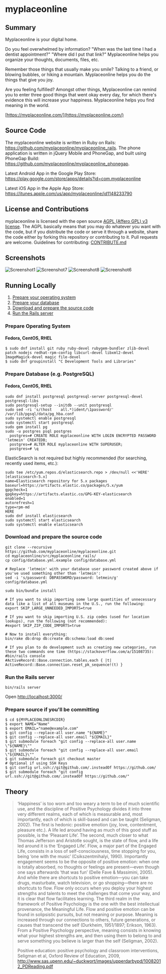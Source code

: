 # myplaceonline

## Summary

Myplaceonline is your digital home.

Do you feel overwhelmed by information? "When was the last time I had a dentist appointment?" "Where did I put that link?" Myplaceonline helps you organize your thoughts, documents, files, etc.

Remember those things that usually make you smile? Talking to a friend, or blowing bubbles, or hiking a mountain. Myplaceonline helps you do the things that give you joy.

Are you feeling fulfilled? Amongst other things, Myplaceonline can remind you to enter three good things that went okay every day, for which there's evidence this will increase your happiness. Myplaceonline helps you find meaning in the world.

[https://myplaceonline.com/](https://myplaceonline.com/)

## Source Code

The myplaceonline website is written in Ruby on Rails: https://github.com/myplaceonline/myplaceonline_rails.
The phone application is written in jQuery Mobile and PhoneGap, and built using PhoneGap Build: https://github.com/myplaceonline/myplaceonline_phonegap.

Latest Android App in the Google Play Store: https://play.google.com/store/apps/details?id=com.myplaceonline

Latest iOS App in the Apple App Store: https://itunes.apple.com/us/app/myplaceonline/id1148233790

## License and Contributions

myplaceonline is licensed with the open source [AGPL (Affero GPL) v3 license](LICENSE). The AGPL basically means that you may do whatever you want with the code, but if you distribute the code or serve it through a website, share the code either by forking this repository or contributing to it. Pull requests are welcome. Guidelines for contributing: [CONTRIBUTE.md](CONTRIBUTE.md)

## Screenshots

![Screenshot1](https://raw.githubusercontent.com/myplaceonline/myplaceonline_rails/master/app/assets/images/screenshot2.png)
![Screenshot7](https://raw.githubusercontent.com/myplaceonline/myplaceonline_rails/master/app/assets/images/screenshot7.png)
![Screenshot8](https://raw.githubusercontent.com/myplaceonline/myplaceonline_rails/master/app/assets/images/screenshot8.png)
![Screenshot6](https://raw.githubusercontent.com/myplaceonline/myplaceonline_rails/master/app/assets/images/screenshot6.png)

## Running Locally

1. [Prepare your operating system](#prepos)
2. [Prepare your database](#prepdb)
3. [Download and prepare the source code](#prepsrc)
4. [Run the Rails server](#run)

### <a name="prepos"></a>Prepare Operating System

#### Fedora, CentOS, RHEL

```
$ sudo dnf install git ruby ruby-devel rubygem-bundler zlib-devel patch nodejs redhat-rpm-config libcurl-devel libxml2-devel ImageMagick-devel magic file-devel
$ sudo dnf groupinstall "C Development Tools and Libraries"
```

### <a name="prepdb"></a>Prepare Database (e.g. PostgreSQL)

#### Fedora, CentOS, RHEL

```
sudo dnf install postgresql postgresql-server postgresql-devel postgresql-libs
sudo postgresql-setup --initdb --unit postgresql
sudo sed -ri 's/(host    all.*)ident/\1password/' /var/lib/pgsql/data/pg_hba.conf
sudo systemctl enable postgresql
sudo systemctl start postgresql
sudo gem install pg
sudo -u postgres psql postgres
  postgres=# CREATE ROLE myplaceonline WITH LOGIN ENCRYPTED PASSWORD 'letmein' CREATEDB;
  postgres=# ALTER ROLE myplaceonline WITH SUPERUSER;
  postgres=# \q
```

ElasticSearch is not required but highly recommended (for searching, recently used items, etc.):

```
sudo tee /etc/yum.repos.d/elasticsearch.repo > /dev/null <<'HERE'
[elasticsearch-5.x]
name=Elasticsearch repository for 5.x packages
baseurl=https://artifacts.elastic.co/packages/5.x/yum
gpgcheck=1
gpgkey=https://artifacts.elastic.co/GPG-KEY-elasticsearch
enabled=1
autorefresh=1
type=rpm-md
HERE
sudo dnf install elasticsearch
sudo systemctl start elasticsearch
sudo systemctl enable elasticsearch
```

### <a name="prepsrc"></a>Download and prepare the source code

```
git clone --recursive https://github.com/myplaceonline/myplaceonline.git
cd myplaceonline/src/myplaceonline_rails/
cp config/database.yml.example config/database.yml

# Replace 'letmein' with your database user password created above if you've used something other than 'letmein':
sed -i 's/password: DBPASSWORD/password: letmein/g' config/database.yml

sudo bin/bundle install

# If you want to skip importing some large quantities of unnecessary data like a list of all museums in the U.S., run the following:
export SKIP_LARGE_UNNEEDED_IMPORTS=true

# If you want to skip importing U.S. zip codes (used for location lookups), run the following (not recommended):
#export SKIP_ZIP_CODE_IMPORTS=true

# Now to install everything:
bin/rake db:drop db:create db:schema:load db:seed

# If you plan to do development such as creating new categories, run these two commands one time (https://stackoverflow.com/a/15108735):
#bin/rails console
#ActiveRecord::Base.connection.tables.each { |t| ActiveRecord::Base.connection.reset_pk_sequence!(t) }
```

### <a name="run"></a>Run the Rails server

```
bin/rails server
```

Open [http://localhost:3000/](http://localhost:3000/)

### <a name="prepsrccommitter"></a>Prepare source if you'll be committing

```
$ cd ${MYPLACEONLINESRCDIR}
$ export NAME="Name"
$ export EMAIL="name@example.com"
$ git config --replace-all user.name "${NAME}"
$ git config --replace-all user.email "${EMAIL}"
$ git submodule foreach "git config --replace-all user.name \"${NAME}\""
$ git submodule foreach "git config --replace-all user.email \"${EMAIL}\""
$ git submodule foreach git checkout master
# Optional if using SSH Keys
$ git config url.ssh://git@github.com/.insteadOf https://github.com/
$ git submodule foreach "git config url.ssh://git@github.com/.insteadOf https://github.com/"
```

## <a name="theory"></a>Theory

> ‘Happiness’ is too worn and too weary a term to be of much scientific use, and the discipline of Positive Psychology divides it into three very different realms, each of which is measurable and, most importantly, each of which is skill-based and can be taught (Seligman, 2002). The first is hedonic: positive emotion (joy, love, contentment, pleasure etc.). A life led around having as much of this good stuff as possible, is the ‘Pleasant Life’. The second, much closer to what Thomas Jefferson and Aristotle sought, is the state of flow, and a life led around it is the ‘Engaged Life’. Flow, a major part of the Engaged Life, consists in a loss of self-consciousness, time stopping for you, being ‘one with the music’ (Csikszentmihalyi, 1990). Importantly engagement seems to be the opposite of positive emotion: when one is totally absorbed, no thoughts or feelings are present—even though one says afterwards ‘that was fun’ (Delle Fave & Massimini, 2005). And while there are shortcuts to positive emotion—you can take drugs, masturbate, watch television, or go shopping—there are no shortcuts to flow. Flow only occurs when you deploy your highest strengths and talents to meet the challenges that come your way, and it is clear that flow facilitates learning. The third realm in the framework of Positive Psychology is the one with the best intellectual provenance, the Meaningful Life. Flow and positive emotion can be found in solipsistic pursuits, but not meaning or purpose. Meaning is increased through our connections to others, future generations, or causes that transcend the self (Durkheim, 1951/1897; Erikson, 1963). From a Positive Psychology perspective, meaning consists in knowing what your highest strengths are, and then using them to belong to and serve something you believe is larger than the self (Seligman, 2002).
> 
> Positive education: positive psychology and classroom interventions, Seligman et al, Oxford Review of Education, 2009, http://www.sas.upenn.edu/~duckwort/images/upperdarbypd/10082012_PDReading.pdf
